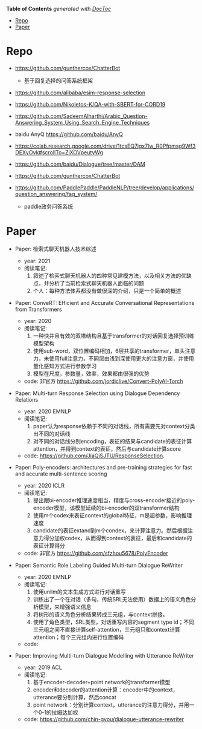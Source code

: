 <!-- START doctoc generated TOC please keep comment here to allow auto update -->
<!-- DON'T EDIT THIS SECTION, INSTEAD RE-RUN doctoc TO UPDATE -->
**Table of Contents**  *generated with [DocToc](https://github.com/thlorenz/doctoc)*

- [Repo](#repo)
- [Paper](#paper)

<!-- END doctoc generated TOC please keep comment here to allow auto update -->



# Repo

- https://github.com/gunthercox/ChatterBot
  - 基于回复选择的问答系统框架

- https://github.com/alibaba/esim-response-selection

- https://github.com/Nikoletos-K/QA-with-SBERT-for-CORD19

- https://github.com/SadeemAlharthi/Arabic_Question-Answering_System_Using_Search_Engine_Techniques

- baidu AnyQ https://github.com/baidu/AnyQ

- https://colab.research.google.com/drive/1tcsEQ7igx7lw_R0Pfpmsg9Wf3DEXyOvk#scrollTo=ZiXOVpeutyWg

- https://github.com/baidu/Dialogue/tree/master/DAM

- https://github.com/gunthercox/ChatterBot

- https://github.com/PaddlePaddle/PaddleNLP/tree/develop/applications/question_answering/faq_system/
  - paddle政务问答系统  
  
  
# Paper

- Paper: 检索式聊天机器人技术综述  
  - year: 2021    
  - 阅读笔记:      
    1. 叙述了检索式聊天机器人的四种常见建模方法，以及相关方法的优缺点，并分析了当前检索式聊天机器人面临的问题
    2. 个人：每种方法体系都没有做很深的介绍，只是一个简单的概述     

- Paper: ConveRT: Efficient and Accurate Conversational Representations from Transformers
  - year: 2020
  - 阅读笔记: 
    1. 一种快并且有效的双塔结构且基于transformer的对话回复选择预训练模型架构
    2. 使用sub-word，双位置编码相加，6层共享的transformer，单头注意力，未使用full注意力，不同层由浅到深使用更大的注意力窗，并使用量化感知方式进行参数学习
    3. 模型在尺度，参数量，效率，效果都由很强的优势
  - code: 非官方 https://github.com/jordiclive/Convert-PolyAI-Torch

- Paper: Multi-turn Response Selection using Dialogue Dependency Relations
  - year: 2020 EMNLP
  - 阅读笔记: 
    1. paper认为response依赖于不同的对话线，所有需要先对context分类出不同的对话线
    2. 对不同的对话线分别encoding，表征的结果与candidate的表征计算attention，并得到context的表征，然后与candidate计算score
  - code: https://github.com/JiaQiSJTU/ResponseSelection.

- Paper: Poly-encoders: architectures and pre-training strategies for fast and accurate multi-sentence scoring
  - year: 2020 ICLR
  - 阅读笔记: 
    1. 提出跟bi-encoder推理速度相当，精度与cross-encoder接近的poly-encoder模型，该模型延续的bi-encoder的双transformer结构
    2. 使用m个codex来表征context的global特征，m是超参数，影响推理速度
    3. candidate的表征extand到m个condex，来计算注意力。然后根据注意力得分加权codex，从而得到context的表征，最后和candidate的表征计算得分
  - code: 非官方 https://github.com/sfzhou5678/PolyEncoder
  
- Paper: Semantic Role Labeling Guided Multi-turn Dialogue ReWriter
  - year: 2020 EMNLP
  - 阅读笔记: 
    1. 使用unilm的文本生成方式进行对话重写
    2. 训练出了一个在对话（多句，传统SRL无法使用）数据上的语义角色分析模型，来增强语义信息
    3. 将树形的语义角色分析结果转成三元组，与context拼接。
    4. 使用了角色类型，SRL类型，对话重写内容的segment type id；不同三元组之间不直接计算self-attention，三元组只和context计算attention；每个三元组内进行位置编码
  - code: 
  
- Paper: Improving Multi-turn Dialogue Modelling with Utterance ReWriter
  - year: 2019 ACL
  - 阅读笔记: 
    1. 基于encoder-decoder+point network的transformer模型
    2. encoder和decoder的attention计算：encoder中的context，utterance要分别计算，然后concat
    3. point network：分别计算context，utterance的注意力得分，并用一个0-1的拉姆达加权
  - code: https://github.com/chin-gyou/dialogue-utterance-rewriter